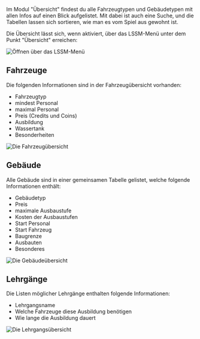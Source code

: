 Im Modul "Übersicht" findest du alle Fahrzeugtypen und Gebäudetypen mit allen Infos auf einen Blick aufgelistet.
Mit dabei ist auch eine Suche, und die Tabellen lassen sich sortieren, wie man es vom Spiel aus gewohnt ist.

Die Übersicht lässt sich, wenn aktiviert, über das LSSM-Menü unter dem Punkt "Übersicht" erreichen:

![Öffnen über das LSSM-Menü](menu.png)

## Fahrzeuge
Die folgenden Informationen sind in der Fahrzeugübersicht vorhanden:
* Fahrzeugtyp
* mindest Personal
* maximal Personal
* Preis (Credits und Coins)
* Ausbildung
* Wassertank
* Besonderheiten

![Die Fahrzeugübersicht](fahrzeuge.png)

## Gebäude
Alle Gebäude sind in einer gemeinsamen Tabelle gelistet, welche folgende Informationen enthält:
* Gebäudetyp
* Preis
* maximale Ausbaustufe
* Kosten der Ausbaustufen
* Start Personal
* Start Fahrzeug
* Baugrenze
* Ausbauten
* Besonderes

![Die Gebäudeübersicht](gebaeude.png)

## Lehrgänge
Die Listen möglicher Lehrgänge enthalten folgende Informationen:
* Lehrgangsname
* Welche Fahrzeuge diese Ausbildung benötigen
* Wie lange die Ausbildung dauert

![Die Lehrgangsübersicht](lehrgaenge.png)